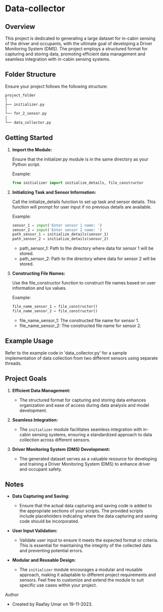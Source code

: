 # Data-collector

## Overview

This project is dedicated to generating a large dataset for in-cabin sensing of the driver and occupants, with the ultimate goal of developing a Driver Monitoring System (DMS). The project employs a structured format for capturing and storing data, promoting efficient data management and seamless integration with in-cabin sensing systems.

## Folder Structure

Ensure your project follows the following structure:


```bash
project_folder
│
├── initializer.py
│
└── for_2_sensor.py
│
└── data_collector.py
```
## Getting Started

1. **Import the Module:**

   Ensure that the initializer.py module is in the same directory as your Python script.

   Example:
   ```python
   from initializer import initialize_details, file_constructor
    ```
2. **Initializing Task and Sensor Information:**

   Call the initialize_details function to set up task and sensor details. This function will prompt for user input if no previous details are available.

   Example:
   ```python
   sensor_1 = input('Enter sensor 1 name: ')
   sensor_2 = input('Enter sensor 2 name: ')
   path_sensor_1 = initialize_details(sensor_1)
   path_sensor_2 = initialize_details(sensor_2)
    ```
   - path_sensor_1: Path to the directory where data for sensor 1 will be stored.
   - path_sensor_2: Path to the directory where data for sensor 2 will be stored.

4. **Constructing File Names:**

   Use the file_constructor function to construct file names based on user information and lux values.

   Example:
   ```python
   file_name_sensor_1 = file_constructor()
   file_name_sensor_2 = file_constructor()
    ```
   - file_name_sensor_1: The constructed file name for sensor 1.
   - file_name_sensor_2: The constructed file name for sensor 2.

## Example Usage

Refer to the example code in 'data_collector.py' for a sample implementation of data collection from two different sensors using separate threads.

## Project Goals

1. **Efficient Data Management:**
   - The structured format for capturing and storing data enhances organization and ease of access during data analysis and model development.

2. **Seamless Integration:**
   - The `initializer` module facilitates seamless integration with in-cabin sensing systems, ensuring a standardized approach to data collection across different sensors.

3. **Driver Monitoring System (DMS) Development:**
   - The generated dataset serves as a valuable resource for developing and training a Driver Monitoring System (DMS) to enhance driver and occupant safety.


## Notes

- **Data Capturing and Saving:**
  - Ensure that the actual data capturing and saving code is added to the appropriate sections of your scripts. The provided scripts include placeholders indicating where the data capturing and saving code should be incorporated.

- **User Input Validation:**
  - Validate user input to ensure it meets the expected format or criteria. This is essential for maintaining the integrity of the collected data and preventing potential errors.

- **Modular and Reusable Design:**
  - The `initializer` module encourages a modular and reusable approach, making it adaptable to different project requirements and sensors. Feel free to customize and extend the module to suit specific use cases within your project.


Author

- Created by Raafay Umar on 19-11-2023.
